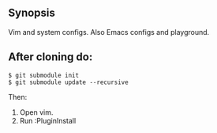 ## Synopsis
Vim and system configs. Also Emacs configs and playground.

## After cloning do:
```
$ git submodule init
$ git submodule update --recursive
```
Then: 
1. Open vim.
2. Run :PluginInstall
